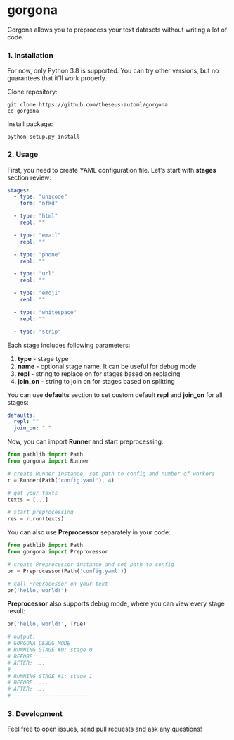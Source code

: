 # gorgona
Gorgona allows you to preprocess your text datasets without writing a lot of code.

### 1. Installation
For now, only Python 3.8 is supported. You can try other versions, but no guarantees that it'll work properly.  

Clone repository:
```
git clone https://github.com/theseus-automl/gorgona
cd gorgona
```

Install package:
```
python setup.py install
```

### 2. Usage
First, you need to create YAML configuration file. Let's start with **stages** section review:
```yaml
stages:
  - type: "unicode"
    form: "nfkd"

  - type: "html"
    repl: ""

  - type: "email"
    repl: ""

  - type: "phone"
    repl: ""

  - type: "url"
    repl: ""

  - type: "emoji"
    repl: ""

  - type: "whitespace"
    repl: ""

  - type: "strip"
```

Each stage includes following parameters:
1. **type** - stage type
2. **name** - optional stage name. It can be useful for debug mode
3. **repl** - string to replace on for stages based on replacing
4. **join_on** - string to join on for stages based on splitting  

You can use **defaults** section to set custom default **repl** and **join_on** for all stages:
```yaml
defaults:
  repl: ""
  join_on: " "
```  

Now, you can import **Runner** and start preprocessing:
```python
from pathlib import Path
from gorgona import Runner

# create Runner instance, set path to config and number of workers
r = Runner(Path('config.yaml'), 4)

# get your texts
texts = [...]

# start preprocessing
res = r.run(texts)
```  

You can also use **Preprocessor** separately in your code:
```python
from pathlib import Path
from gorgona import Preprocessor

# create Preprocessor instance and set path to config
pr = Preprocessor(Path('config.yaml'))

# call Preprocessor on your text
pr('hello, world!')
```  

**Preprocessor** also supports debug mode, where you can view every stage result:
```python
pr('hello, world!', True)

# output:
# GORGONA DEBUG MODE
# RUNNING STAGE #0: stage 0
# BEFORE: ...
# AFTER: ...
# -------------------------
# RUNNING STAGE #1: stage 1
# BEFORE: ...
# AFTER: ...
# -------------------------
```

### 3. Development
Feel free to open issues, send pull requests and ask any questions!